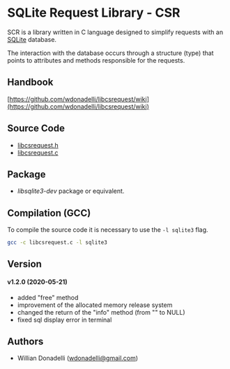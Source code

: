 # SQLite Request Library - CSR

SCR is a library written in C language designed to simplify requests with an [SQLite](https://www.sqlite.org/) database.

The interaction with the database occurs through a structure (type) that points to attributes and methods responsible for the requests.

## Handbook

[https://github.com/wdonadelli/libcsrequest/wiki](https://github.com/wdonadelli/libcsrequest/wiki)

## Source Code

- [libcsrequest.h](https://wdonadelli.github.io/libcsrequest/libcsrequest.h)
- [libcsrequest.c](https://wdonadelli.github.io/libcsrequest/libcsrequest.c)

## Package

- *libsqlite3-dev* package or equivalent.

## Compilation (GCC) 

To compile the source code it is necessary to use the `-l sqlite3` flag.

```sh
gcc -c libcsrequest.c -l sqlite3
```

## Version

#### v1.2.0 (2020-05-21)

- added "free" method
- improvement of the allocated memory release system
- changed the return of the "info" method (from "" to NULL)
- fixed sql display error in terminal

## Authors

- Willian Donadelli (<wdonadelli@gmail.com>)
